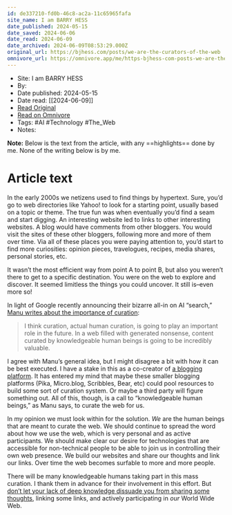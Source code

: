 ```yaml
---
id: de337210-fd0b-46c8-ac2a-11c65965fafa
site_name: I am BARRY HESS
date_published: 2024-05-15
date_saved: 2024-06-06
date_read: 2024-06-09
date_archived: 2024-06-09T08:53:29.000Z
original_url: https://bjhess.com/posts/we-are-the-curators-of-the-web
omnivore_url: https://omnivore.app/me/https-bjhess-com-posts-we-are-the-curators-of-the-web-18fedadb163
---
```


 - Site: I am BARRY HESS
 - By: 
 - Date published: 2024-05-15
 - Date read: [[2024-06-09]]
 - [Read Original](https://bjhess.com/posts/we-are-the-curators-of-the-web)
 - [Read on Omnivore](https://omnivore.app/me/https-bjhess-com-posts-we-are-the-curators-of-the-web-18fedadb163)
 - Tags:  #AI  #Technology  #The_Web 
 - Notes: 

**Note:** Below is the text from the article, with any ==highlights== done by me. None of the writing below is by me.

# Article text
In the early 2000s we netizens used to find things by hypertext. Sure, you’d go to web directories like Yahoo! to look for a starting point, usually based on a topic or theme. The true fun was when eventually you’d find a seam and start digging. An interesting website led to links to other interesting websites. A blog would have comments from other bloggers. You would visit the sites of these other bloggers, following more and more of them over time. Via all of these places you were paying attention to, you’d start to find more curiosities: opinion pieces, travelogues, recipes, media shares, personal stories, etc.

It wasn’t the most efficient way from point A to point B, but also you weren’t there to get to a specific destination. You were on the web to explore and discover. It seemed limitless the things you could uncover. It still is–even more so!

In light of Google recently announcing their bizarre all-in on AI “search,” [Manu writes about the importance of curation](https://manuelmoreale.com/curation-search-and-the-future-of-the-web):

> I think curation, actual human curation, is going to play an important role in the future. In a web filled with generated nonsense, content curated by knowledgeable human beings is going to be incredibly valuable.

I agree with Manu’s general idea, but I might disagree a bit with how it can be best executed. I have a stake in this as a co-creator of [a blogging platform](https://pika.page/). It has entered my mind that maybe these smaller blogging platforms (Pika, Micro.blog, Scribbles, Bear, etc) could pool resources to build some sort of curation system. Or maybe a third party will figure something out. All of this, though, is a call to “knowledgeable human beings,” as Manu says, to curate the web for us.

In my opinion we must look within for the solution. _We_ are the human beings that are meant to curate the web. We should continue to spread the word about how we use the web, which is very personal and as active participants. We should make clear our desire for technologies that are accessible for non-technical people to be able to join us in controlling their own web presence. We build our websites and share our thoughts and link our links. Over time the web becomes surfable to more and more people.

There will be many knowledgeable humans taking part in this mass curation. I thank them in advance for their involvement in this effort. But [don’t let your lack of deep knowledge dissuade you from sharing some thoughts](https://bjhess.com/posts/you-re-a-blogger-not-an-essayist), linking some links, and actively participating in _our_ World Wide Web.